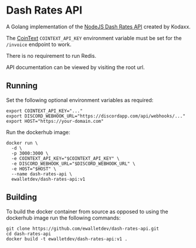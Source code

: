 # Dash Rates API

A Golang implementation of the [NodeJS Dash Rates API](https://github.com/kodaxx/DashRates-API) created by Kodaxx.

The [CoinText](https://cointext.io/en) `COINTEXT_API_KEY` environment variable must be set for the `/invoice` endpoint to work.

There is no requirement to run Redis.

API documentation can be viewed by visiting the root url.

## Running
Set the following optional environment variables as required:
```
export COINTEXT_API_KEY="..."
export DISCORD_WEBHOOK_URL="https://discordapp.com/api/webhooks/..."
export HOST="https://your-domain.com"
```

Run the dockerhub image:
```
docker run \
  -d \
  -p 3000:3000 \
  -e COINTEXT_API_KEY="$COINTEXT_API_KEY" \
  -e DISCORD_WEBHOOK_URL="$DISCORD_WEBHOOK_URL" \
  -e HOST="$HOST" \
  --name dash-rates-api \
  ewalletdev/dash-rates-api:v1
```

## Building
To build the docker container from source as opposed to using the dockerhub image run the following commands:
```
git clone https://github.com/ewalletdev/dash-rates-api.git
cd dash-rates-api
docker build -t ewalletdev/dash-rates-api:v1 .
```
